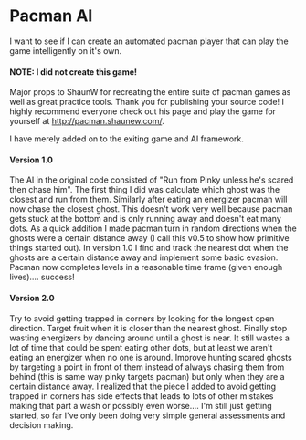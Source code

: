 # Pacman AI

I want to see if I can create an automated pacman player that can play the game intelligently on it's own.


#### NOTE: I did not create this game!
Major props to ShaunW for recreating the entire suite of pacman games as well as great practice tools.  Thank you for publishing your source code!  I highly recommend everyone check out his page and play the game for yourself at http://pacman.shaunew.com/.  

I have merely added on to the exiting game and AI framework.


#### Version 1.0
The AI in the original code consisted of "Run from Pinky unless he's scared then chase him".  The first thing I did was calculate which ghost was the closest and run from them.  Similarly after eating an energizer pacman will now chase the closest ghost.  This doesn't work very well because pacman gets stuck at the bottom and is only running away and doesn't eat many dots.  As a quick addition I made pacman turn in random directions when the ghosts were a certain distance away (I call this v0.5 to show how primitive things started out).  In version 1.0 I find and track the nearest dot when the ghosts are a certain distance away and implement some basic evasion.  Pacman now completes levels in a reasonable time frame (given enough lives).... success!

#### Version 2.0
Try to avoid getting trapped in corners by looking for the longest open direction.  Target fruit when it is closer than the nearest ghost.  Finally stop wasting energizers by dancing around until a ghost is near.  It still wastes a lot of time that could be spent eating other dots, but at least we aren't eating an energizer when no one is around.  Improve hunting scared ghosts by targeting a point in front of them instead of always chasing them from behind (this is same way pinky targets pacman) but only when they are a certain distance away.  I realized that the piece I added to avoid getting trapped in corners has side effects that leads to lots of other mistakes making that part a wash or possibly even worse.... I'm still just getting started, so far I've only been doing very simple general assessments and decision making.
